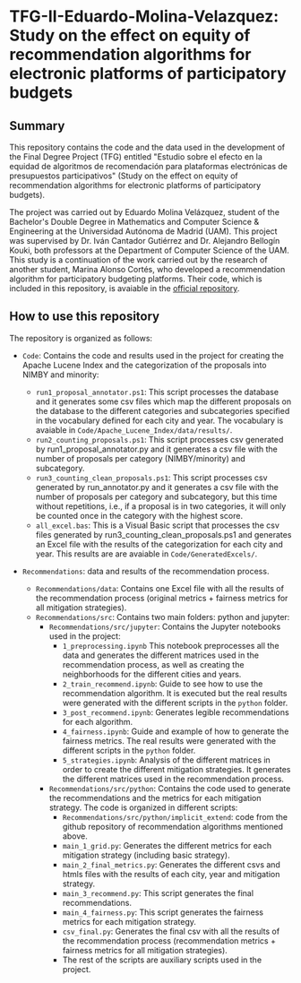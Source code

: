 # TFG-II-Eduardo-Molina-Velazquez: Study on the effect on equity of recommendation algorithms for electronic platforms of participatory budgets
## Summary
This repository contains the code and the data used in the development of the Final Degree Project (TFG) entitled "Estudio sobre el efecto en la equidad de algoritmos de recomendación para plataformas electrónicas de presupuestos participativos" (Study on the effect on equity of recommendation algorithms for electronic platforms of participatory budgets). 

The project was carried out by Eduardo Molina Velázquez, student of the Bachelor's Double Degree in Mathematics and Computer Science & Engineering at the Universidad Autónoma de Madrid (UAM). This project was supervised by Dr. Iván Cantador Gutiérrez and Dr. Alejandro Bellogín Kouki, both professors at the Department of Computer Science of the UAM. This study is a continuation of the work carried out by the research of another student, Marina Alonso Cortés, who developed a recommendation algorithm for participatory budgeting platforms. Their code, which is included in this repository, is avaiable in the [official repository](https://github.com/malonsocortes/fairness-eparticipation-recsys?tab=readme-ov-file#fairness-eparticipation-recsys).

## How to use this repository
The repository is organized as follows:
- ``Code``: Contains the code and results used in the project for creating the Apache Lucene Index and the categorization of the proposals into NIMBY and minority:
    - ``run1_proposal_annotator.ps1``: This script processes the database and it generates some csv files which map the different proposals on the database to the different categories and subcategories specified in the vocabulary defined for each city and year. The vocabulary is avaiable in ``Code/Apache_Lucene_Index/data/results/``.
    - ``run2_counting_proposals.ps1``: This script processes csv generated by run1_proposal_annotator.py and it generates a csv file with the number of proposals per category (NIMBY/minority) and subcategory.
    - ``run3_counting_clean_proposals.ps1``: This script processes csv generated by run_annotator.py and it generates a csv file with the number of proposals per category and subcategory, but this time without repetitions, i.e., if a proposal is in two categories, it will only be counted once in the category with the highest score.
    - ``all_excel.bas``: This is a Visual Basic script that processes the csv files generated by run3_counting_clean_proposals.ps1 and generates an Excel file with the results of the categorization for each city and year. This results are are avaiable in ``Code/GeneratedExcels/``.

- ``Recommendations``: data and results of the recommendation process.
    - ``Recommendations/data``: Contains one Excel file with all the results of the recommendation process (original metrics + fairness metrics for all mitigation strategies).
    - ``Recommendations/src``: Contains two main folders: python and jupyter:
        - ``Recommendations/src/jupyter``: Contains the Jupyter notebooks used in the project:
            - ``1_preprocessing.ipynb`` This notebook preprocesses all the data and generates the different matrices used in the recommendation process, as well as creating the neighborhoods for the different cities and years.
            - ``2_train_recommend.ipynb``: Guide to see how to use the recommendation algorithm. It is executed but the real results were generated with the different scripts in the ``python`` folder.
            - ``3_post_recommend.ipynb``: Generates legible recommendations for each algorithm.
            - ``4_fairness.ipynb``: Guide and example of how to generate the fairness metrics. The real results were generated with the different scripts in the ``python`` folder.
            - ``5_strategies.ipynb``: Analysis of the different matrices in order to create the different mitigation strategies. It generates the different matrices used in the recommendation process. 
        - ``Recommendations/src/python``: Contains the code used to generate the recommendations and the metrics for each mitigation strategy. The code is organized in different scripts:
            - ``Recommendations/src/python/implicit_extend``: code from the github repository of recommendation algorithms mentioned above.
            - ``main_1_grid.py``: Generates the different metrics for each mitigation strategy (including basic strategy).
            - ``main_2_final_metrics.py``: Generates the different csvs and htmls files with the results of each city, year and mitigation strategy.
            - ``main_3_recommend.py``: This script generates the final recommendations.
            - ``main_4_fairness.py``: This script generates the fairness metrics for each mitigation strategy.
            - ``csv_final.py``: Generates the final csv with all the results of the recommendation process (recommendation metrics + fairness metrics for all mitigation strategies).
            - The rest of the scripts are auxiliary scripts used in the project.
